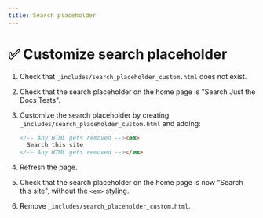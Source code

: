 ```yaml
---
title: Search placeholder
---
```


# ✅ Customize search placeholder

1.  Check that `_includes/search_placeholder_custom.html` does not exist.

1.  Check that the search placeholder on the home page is "Search Just the Docs Tests".

1.  Customize the search placeholder by creating `_includes/search_placeholder_custom.html` and adding:
 
    ```html
    <!-- Any HTML gets removed --><em>
      Search this site
    <!-- Any HTML gets removed --></em>
    ```
1.  Refresh the page.

1.  Check that the search placeholder on the home page is now "Search this site",
    without the `<em>` styling.

1.  Remove `_includes/search_placeholder_custom.html`.
